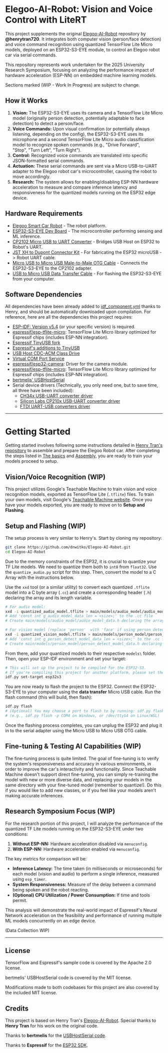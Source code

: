 # Elegoo-AI-Robot: Vision and Voice Control with LiteRT

This project supplements the original [Elegoo-AI-Robot](https://github.com/henrytran720/Elegoo-AI-Robot) repository by **@henrytran720**. It integrates both computer vision (person/face detection) and voice command recognition using quantized TensorFlow Lite Micro models, deployed on an ESP32-S3-EYE module, to control an Elegoo robot car via serial commands.

This repository represents work undertaken for the 2025 University Research Symposium, focusing on analyzing the performance impact of hardware acceleration (ESP-NN) on embedded machine learning models.

Sections marked (WIP - Work In Progress) are subject to change.

## How it Works

1.  **Vision:** The ESP32-S3-EYE uses its camera and a TensorFlow Lite Micro model (originally person detection, potentially adaptable to face detection) to detect a person/face.
2.  **Voice Commands:** Upon visual confirmation (or potentially always listening, depending on the config), the ESP32-S3-EYE uses its microphone and a second TensorFlow Lite Micro audio classification model to recognize spoken commands (e.g., "Drive Forward",   
    "Stop", "Turn Left", "Turn Right").
3.  **Control:** Recognized voice commands are translated into specific JSON-formatted serial commands.
4.  **Actuation:** These serial commands are sent via a Micro USB-to-UART adapter to the Elegoo robot car's microcontroller, causing the robot to move accordingly.
5.  **Research:** The system allows for enabling/disabling ESP-NN hardware acceleration to measure and compare inference latency and responsiveness for the quantized models running on the ESP32 edge device.

## Hardware Requirements

- [Elegoo Smart Car Robot](https://us.elegoo.com/products/elegoo-smart-robot-car-kit-v-4-0) - The robot platform.
- [ESP32-S3-EYE Dev Board](https://www.aliexpress.us/item/3256803794751194.html) - The microcontroller performing sensing and ML inference.
- [CP2102 Micro USB to UART Converter](https://www.amazon.com/HiLetgo-CP2102-Module-Converter-Replace/dp/B01N47LXRA) - Bridges USB Host on ESP32 to Robot's UART.
- [JST XH to Dupont Connector Kit](https://www.amazon.com/Kidisoii-Dupont2-54-Connector-Pre-Crimped-Compatible/dp/B0CMCN9CXD/135-4941321-1839956) - For fabricating the ESP32 microUSB -> Robot UART cable.
- [Micro USB to Micro USB Male-to-Male OTG Cable](https://www.amazon.com/Micro-USB-Male-Data-Cable/dp/B0872GMD7V/) - Connects the ESP32-S3-EYE to the CP2102 adapter.
- [USB to Micro USB Data Transfer Cable](https://www.amazon.com/FEMORO-Transfer-Charging-Smartphone-Bluetooth/dp/B0D2KZQR8T) - For flashing the ESP32-S3-EYE from your computer.

## Software Dependencies

All dependencies have been already added to [idf_component.yml](https://github.com/dnwitko/Elegoo-AI-Robot/blob/main/main/idf_component.yml) thanks to Henry, and should be automatically downloaded upon compilation. For reference, here are all the dependencies this project requires:

- [ESP-IDF: Version v5.4](https://docs.espressif.com/projects/esp-idf/en/stable/esp32s3/get-started/index.html#manual-installation) (or your specific version) is required.
- [espressif/esp-tflite-micro](https://components.espressif.com/components/espressif/esp-tflite-micro): TensorFlow Lite Micro library optimized for Espressif chips (includes ESP-NN integration).
- [Espressif TinyUSB fork](https://components.espressif.com/components/espressif/tinyusb)
- [Espressif's additions to TinyUSB](https://components.espressif.com/components/espressif/esp_tinyusb)
- [USB Host CDC-ACM Class Drive](https://components.espressif.com/components/espressif/usb_host_cdc_acm/versions/2.0.3)
- [Virtual COM Port Service](https://components.espressif.com/components/espressif/usb_host_vcp)
- [espressif/esp32-camera](https://components.espressif.com/components/espressif/esp32-camera): Driver for the camera module.
- [espressif/esp-tflite-micro](https://components.espressif.com/components/espressif/esp-tflite-micro): TensorFlow Lite Micro library optimized for Espressif chips (includes ESP-NN integration).
- [bertmelis' USBHostSerial](https://github.com/bertmelis/USBHostSerial)
- Serial device drivers (Technically, you only need one, but to save time, all three have been included):
  - [CH34x USB-UART converter driver](https://components.espressif.com/components/espressif/usb_host_ch34x_vcp/versions/2.0.0)
  - [Silicon Labs CP210x USB-UART converter driver](https://components.espressif.com/components/espressif/usb_host_cp210x_vcp/versions/2.0.0)
  - [FTDI UART-USB converters driver](https://components.espressif.com/components/espressif/usb_host_ftdi_vcp/versions/2.0.0)

---

# Getting Started

Getting started involves following some instructions detailed in [Henry Tran's repository](https://github.com/henrytran720/Elegoo-AI-Robot) to assemble and prepare the Elegoo Robot car. After completing the steps listed in [The basics](https://github.com/henrytran720/Elegoo-AI-Robot?tab=readme-ov-file#the-basics) and [Assembly](https://github.com/henrytran720/Elegoo-AI-Robot?tab=readme-ov-file#assembly), you are ready to train your models proceed to setup.

## Vision/Voice Recognition (WIP)

This project utilizes Google's Teachable Machine to train vision and voice recognition models, exported as TensorFlow Lite (`.tflite`) files. To train your own models, visit Google's [Teachable Machine website](https://teachablemachine.withgoogle.com/). Once you have your models exported, you are ready to move on to **Setup and Flashing**.

## Setup and Flashing (WIP)

The setup process is very similar to Henry's. Start by cloning my repository:

```bash
git clone https://github.com/dnwitko/Elegoo-AI-Robot.git
cd Elegoo-AI-Robot
```

Due to the memory constraints of the ESP32, it is crucial to quantize your TF Lite models. We need to quantize them both to `int8` from `float32`. Use the `quantize_audio.py` script for this step. Then, convert the model to a C Array with the instructions below.

Use the `xxd` tool (or a similar utility) to convert each quantized `.tflite` model into a C byte array (`.cc`) and create a corresponding header (`.h`) declaring the array and its length variable.
        
```bash
# For audio model:
xxd -i quantized_audio_model.tflite > main/models/audio_model/audio_model_data.cc
# Add 'const int g_audio_model_data_len = <size>;' to the .cc file
# Create main/models/audio_model/audio_model_data.h declaring the array/len

# For vision model (replace 'person'  with 'face' if using person detection):
xxd -i quantized_vision_model.tflite > main/models/person_model/person_detect_model_data.cc
# Add 'const int g_person_detect_model_data_len = <size>;' to the .cc file
# Create main/models/person_model/person_detect_model_data.h declaring the array/len
```

From there, add your quantized models to their respective `models\` folder. Then, open your ESP-IDF environment and set your target:

```bash
# This will set up the project to be compiled for the ESP32-S3.
# If you're compiling this project for another platform, please set the target appropriately for your environment.
idf.py set-target esp32s3
```

You are now ready to flash the project to the ESP32. Connect the ESP32-S3-EYE to your computer using the **data transfer** Micro USB cable. Run the flash command (this will build, then flash):

```bash
idf.py flash
# (Optional) You may choose a port to flash to by running: idf.py flash -p [YOUR-ESP32-PORT]
# (e.g., idf.py flash -p COM4 on Windows, or /dev/ttyS4 on Linux/WSL)
```

Once the flashing process completes, you can unplug the ESP32 and plug it in to the serial adapter using the Micro USB to Micro USB OTG cable.

## Fine-tuning & Testing AI Capabilities (WIP)

The fine-tuning process is quite limited. The goal of fine-tuning is to verify the system's responsiveness and accuracy in various environments, in order to improve the car's interactivity and functionality. Since Teachable Machine doesn't support direct fine-tuning, you can simply re-training the model with new or more diverse data, and replacing your models in the same directory with your fine-tuned model (remember to quantize!). Do this if you would like to add new classes, or if you feel like your models aren't making accurate inferences.

## Research Symposium Focus (WIP)

For the research portion of this project, I will analyze the performance of the quantized TF Lite models running on the ESP32-S3-EYE under two conditions:

1.  **Without ESP-NN:** Hardware acceleration disabled via `menuconfig`.
2.  **With ESP-NN:** Hardware acceleration enabled via `menuconfig`.

The key metrics for comparison will be:

*   **Inference Latency:** The time taken (in milliseconds or microseconds) for each model (vision and audio) to perform a single inference, measured using `esp_timer`.
*   **System Responsiveness:** Measure of the delay between a command being spoken and the robot reacting.
*   **(Optional) CPU Utilization / Power Consumption:** If time and tools permit.

This analysis will demonstrate the real-world impact of Espressif's Neural Network acceleration on the feasibility and performance of running multiple ML models concurrently on an edge device.

(Data Collection WIP)

---

## License

TensorFlow and Espressif's sample code is covered by the Apache 2.0 license.

bertmelis' USBHostSerial code is covered by the MIT license.

Modifications made to both codebases for this project are also covered by the included MIT license.

## Credits

This project is based on Henry Tran's [Elegoo-AI-Robot](https://github.com/henrytran720/Elegoo-AI-Robot). Special thanks to **Henry Tran** for his work on the original code.

Thanks to **bertmelis** for the [USBHostSerial code](https://github.com/bertmelis/USBHostSerial).

Thanks to **Espressif** for the [ESP32 SDK](https://github.com/espressif/esp-idf).
